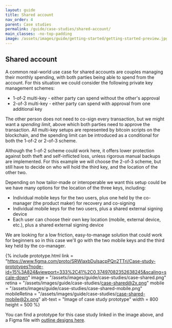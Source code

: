 ```yaml
---
layout: guide
title: Shared account
nav_order: 4
parent: Case studies
permalink: /guide/case-studies/shared-account/
main_classes: -no-top-padding
image: /assets/images/guide/getting-started/getting-started-preview.jpg
---
```


<!--

Editor's notes

-->

## Shared account

A common real-world use case for shared accounts are couples managing their monthly spending, with both parties being able to spend from the account. For this situation we could consider the following private key management schemes:

- 1-of-2 multi-key - either party can spend without the other's approval
- 2-of-3 multi-key - either party can spend with approval from one additional key

The other person does not need to co-sign every transaction, but we might want a *spending limit*, above which both parties need to approve the transaction. All multi-key setups are represented by bitcoin scripts on the blockchain, and the spending limit can be introduced as a conditional for both the 1-of-2 or 2-of-3 scheme.

Although the 1-of-2 scheme could work here, it offers lower protection against both theft and self-inflicted loss, unless rigorous manual backups are implemented. For this example we will choose the 2-of-3 scheme, but still have to decide on who will hold the third key, and the location of the other two. 

Depending on how tailor-made or interoperable we want this setup could be we have many options for the location of the three keys, including:

- Individual mobile keys for the two users, plus one held by the co-manager (the product maker) for recovery and co-signing
- Individual mobile keys for the two users, plus a shared external signing device
- Each user can choose their own key location (mobile, external device, etc.), plus a shared external signing device

We are looking for a low friction, easy-to-manage solution that could work for beginners so in this case we'll go with the two mobile keys and the third key held by the co-manager.

{% include prototype.html
   link = "https://www.figma.com/proto/SRWlaxbDulsacpPQn2TTri/Case-study-prototypes?node-id=15%3A824&viewport=333%2C41%2C0.37497082352638245&scaling=scale-down"
   image = "/assets/images/guide/case-studies/case-shared.png"
   retina = "/assets/images/guide/case-studies/case-shared@2x.png"
   mobile = "/assets/images/guide/case-studies/case-shared-mobile.png"
   mobileRetina = "/assets/images/guide/case-studies/case-shared-mobile@2x.png"
   alt-text = "Image of case study prototype"
   width = 800
   height = 500
%}

You can find a prototype for this case study linked in the image above, and a Figma file with [outline designs here](https://www.figma.com/file/SRWlaxbDulsacpPQn2TTri/Case-study-prototypes?node-id=15%3A822).